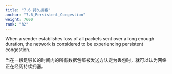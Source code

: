 ```yaml
---
title: "7.6 持久拥塞"
anchor: "7.6_Persistent_Congestion"
weight: 7600
rank: "h2"
---
```


When a sender establishes loss of all packets sent over a long enough duration, the network is considered to be experiencing persistent congestion.

当在一段足够长的时间内的所有数据包都被发送方认定为丢包时，就可以认为网络正在经历持续拥塞。
